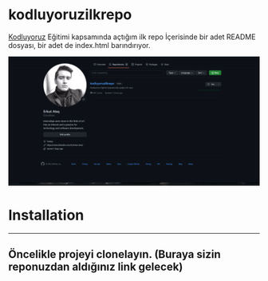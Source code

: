 # kodluyoruzilkrepo
[Kodluyoruz](https://www.kodluyoruz.org/) Eğitimi kapsamında açtığım ilk repo  İçerisinde bir adet README dosyası, bir adet de index.html barındırıyor.

![](https://github.com/ErkutAtes/kodluyoruzilkrepo/blob/main/resim.png)

# Installation
---
## Öncelikle projeyi clonelayın. (Buraya sizin reponuzdan aldığınız link gelecek)